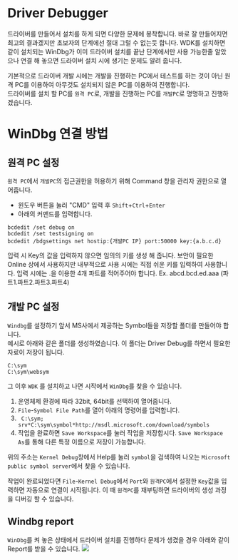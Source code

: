 # Driver Debugger
드라이버를 만들어서 설치를 하게 되면 다양한 문제에 봉착합니다.
바로 잘 만들어지면 최고의 결과겠지만 초보자의 단계에선 절대 그럴 수 없는듯 합니다.
WDK를 설치하면 같이 설치되는 WinDbg가 이미 드라이버 설치를 끝난 단계에서만 사용 가능한줄 알았으나 연결 해 놓으면 드라이버 설치 시에 생기는 문제도 알려 줍니다.

기본적으로 드라이버 개발 시에는 개발을 진행하는 PC에서 테스트를 하는 것이 아닌 원격 PC를 이용하여 아무것도 설치되지 않은 PC를 이용하여 진행합니다.  
드라이버를 설치 할 PC를 ```원격 PC```로, 개발을 진행하는 PC를 ```개발PC```로 명명하고 진행하겠습니다.

# WinDbg 연결 방법
## 원격 PC 설정
```원격 PC```에서 ```개발PC```의 접근권한을 허용하기 위해 Command 창을 관리자 권한으로 열어줍니다.
* 윈도우 버튼을 눌러 "CMD" 입력 후 ```Shift```+```Ctrl```+```Enter``` 
* 아래의 커맨드를 입력합니다.
```shell script
bcdedit /set debug on
bcdedit /set testsigning on
bcdedit /bdgsettings net hostip:{개발PC IP} port:50000 key:{a.b.c.d}
```
입력 시 Key의 값을 입력하지 않으면 임의의 키를 생성 해 줍니다.
보안이 필요한 Online 상에서 사용하지만 내부적으로 사용 시에는 직접 쉬운 키를 입력하여 사용합니다.
입력 시에는 .을 이용한 4개 파트를 적어주어야 합니다. Ex. abcd.bcd.ed.aaa (파트1.파트2.파트3.파트4) 

## 개발 PC 설정
```Windbg```를 설정하기 앞서 MS사에서 제공하는 Symbol들을 저장할 폴더를 만들어야 합니다.  
예시로 아래와 같은 폴더를 생성하였습니다. 이 폴더는 Driver Debug를 하면서 필요한 자료이 저장이 됩니다. 
```
C:\sym
C:\sym\websym
```

그 이후 ```WDK``` 를 설치하고 나면 시작에서 ```WinDbg```를 찾을 수 있습니다.

1. 운영체제 환경에 따라 32bit, 64bit를 선택하여 열어줍니다. 
2. ```File```-```Symbol File Path```를 열어 아래의 명령어를 입력합니다.
3.  ``` C:\sym; srv*C:\sym\symbol*http://msdl.microsoft.com/download/symbols```
4. 작업을 완료하면 ```Save Workspace```를 눌러 작업을 저장합시다. ```Save Workspace As```를 통해 다른 특정 이름으로 저장이 가능합니다.
  
위의 주소는 ```Kernel Debug```창에서 Help를 눌러 ```symbol```을 검색하여 나오는 ```Microsoft public symbol server```에서 찾을 수 있습니다.

작업이 완료되었다면 ```File```-```Kernel Debug```에서 ```Port```와 ```원격PC```에서 설정한 ```Key```값을 입력하면 자동으로 연결이 시작됩니다. 
이 때 ```원격PC```를 재부팅하면 드라이버의 생성 과정을 디버깅 할 수 있습니다.

## Windbg report
```WinDbg```를 켜 놓은 상태에서 드라이버 설치를 진행하다 문제가 생겼을 경우 아래와 같이 Report를 받을 수 있습니다.
![](TIL_img/20-09-04_DriverDebugging.png) 

